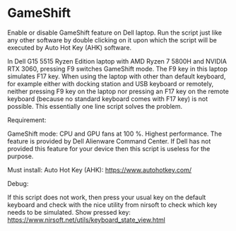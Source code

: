 # GameShift
Enable or disable GameShift feature on Dell laptop. Run the script just like any other software by double clicking on it upon which the script will be executed by Auto Hot Key (AHK) software.

In Dell G15 5515 Ryzen Edition laptop with AMD Ryzen 7 5800H and NVIDIA RTX 3060, pressing F9 switches GameShift mode. The F9 key in this laptop simulates F17 key. When using the laptop with other than default keyboard, for example either with docking station and USB keyboard or remotely, neither pressing F9 key on the laptop nor pressing an F17 key on the remote keyboard (because no standard keyboard comes with F17 key) is not possible. This essentially one line script solves the problem.


Requirement:

GameShift mode: CPU and GPU fans at 100 %. Highest performance.
The feature is provided by Dell Alienware Command Center. If Dell has not provided this feature for your device then this script is useless for the purpose.

Must install: Auto Hot Key (AHK): https://www.autohotkey.com/


Debug:

If this script does not work, then press your usual key on the default keyboard and check with the nice utility from nirsoft to check which key needs to be simulated.
Show pressed key: https://www.nirsoft.net/utils/keyboard_state_view.html
